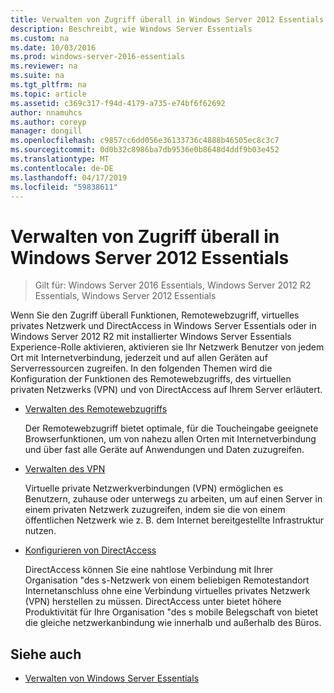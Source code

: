 ```yaml
---
title: Verwalten von Zugriff überall in Windows Server 2012 Essentials
description: Beschreibt, wie Windows Server Essentials
ms.custom: na
ms.date: 10/03/2016
ms.prod: windows-server-2016-essentials
ms.reviewer: na
ms.suite: na
ms.tgt_pltfrm: na
ms.topic: article
ms.assetid: c369c317-f94d-4179-a735-e74bf6f62692
author: nnamuhcs
ms.author: coreyp
manager: dongill
ms.openlocfilehash: c9857cc6dd056e36133736c4888b46505ec8c3c7
ms.sourcegitcommit: 0d0b32c8986ba7db9536e0b8648d4ddf9b03e452
ms.translationtype: MT
ms.contentlocale: de-DE
ms.lasthandoff: 04/17/2019
ms.locfileid: "59838611"
---
```

# <a name="manage-anywhere-access-in-windows-server-essentials"></a>Verwalten von Zugriff überall in Windows Server 2012 Essentials

>Gilt für: Windows Server 2016 Essentials, Windows Server 2012 R2 Essentials, Windows Server 2012 Essentials

Wenn Sie den Zugriff überall Funktionen, Remotewebzugriff, virtuelles privates Netzwerk und DirectAccess in Windows Server Essentials oder in Windows Server 2012 R2 mit installierter Windows Server Essentials Experience-Rolle aktivieren, aktivieren sie Ihr Netzwerk Benutzer von jedem Ort mit Internetverbindung, jederzeit und auf allen Geräten auf Serverressourcen zugreifen. In den folgenden Themen wird die Konfiguration der Funktionen des Remotewebzugriffs, des virtuellen privaten Netzwerks (VPN) und von DirectAccess auf Ihrem Server erläutert.  
  
-   [Verwalten des Remotewebzugriffs](Manage-Remote-Web-Access-in-Windows-Server-Essentials.md)  
  
     Der Remotewebzugriff bietet optimale, für die Toucheingabe geeignete Browserfunktionen, um von nahezu allen Orten mit Internetverbindung und über fast alle Geräte auf Anwendungen und Daten zuzugreifen.  
  
-   [Verwalten des VPN](Manage-VPN-in-Windows-Server-Essentials.md)  
  
     Virtuelle private Netzwerkverbindungen (VPN) ermöglichen es Benutzern, zuhause oder unterwegs zu arbeiten, um auf einen Server in einem privaten Netzwerk zuzugreifen, indem sie die von einem öffentlichen Netzwerk wie z. B. dem Internet bereitgestellte Infrastruktur nutzen.  
  
-   [Konfigurieren von DirectAccess](Configure-DirectAccess-in-Windows-Server-Essentials.md)  
  
     DirectAccess können Sie eine nahtlose Verbindung mit Ihrer Organisation "des s-Netzwerk von einem beliebigen Remotestandort Internetanschluss ohne eine Verbindung virtuelles privates Netzwerk (VPN) herstellen zu müssen. DirectAccess unter bietet höhere Produktivität für Ihre Organisation "des s mobile Belegschaft von bietet die gleiche netzwerkanbindung wie innerhalb und außerhalb des Büros.  
  
## <a name="see-also"></a>Siehe auch  

-   [Verwalten von Windows Server Essentials](Manage-Windows-Server-Essentials.md)
